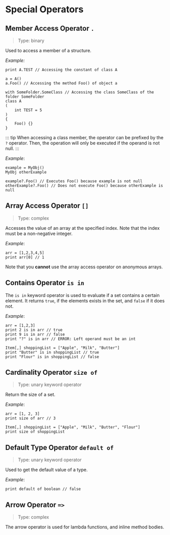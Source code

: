 # Special Operators

## Member Access Operator `.`

> Type: binary

Used to access a member of a structure.

_Example:_

```gno
print A.TEST // Accessing the constant of class A

a = A()
a.Foo() // Accessing the method Foo() of object a

with SomeFolder.SomeClass // Accessing the class SomeClass of the folder SomeFolder
class A
(
    int TEST = 5
)
{
    Foo() {}
}
```

::: tip
When accessing a class member, the operator can be prefixed by the `?` operator. Then, the operation
will only be executed if the operand is not null.
:::

_Example_:

```gno
example = MyObj()
MyObj otherExample

example?.Foo() // Executes Foo() because example is not null
otherExample?.Foo() // Does not execute Foo() because otherExample is null
```

## Array Access Operator `[]`

> Type: complex

Accesses the value of an array at the specified index. Note that the index must be a
non-negative integer.

_Example_:

```gno
arr = [1,2,3,4,5]
print arr[0] // 1
```

Note that you **cannot** use the array access operator on anonymous arrays.

## Contains Operator `is in`

The `is in` keyword operator is used to evaluate if a set contains a certain element.
It returns `true`, if the elements exists in the set, and `false` if it does not.

_Example_:

```gno
arr = [1,2,3]
print 2 is in arr // true
print 9 is in arr // false
print "?" is in arr // ERROR: Left operand must be an int

Item[,] shoppingList = ["Apple", "Milk", "Butter"]
print "Butter" is in shoppingList // true
print "Flour" is in shoppingList // false
```

## Cardinality Operator `size of`

> Type: unary keyword operator

Return the size of a set.

_Example_:

```gno
arr = [1, 2, 3]
print size of arr // 3

Item[,] shoppingList = ["Apple", "Milk", "Butter", "Flour"]
print size of shoppingList
```

## Default Type Operator `default of`

> Type: unary keyword operator

Used to get the default value of a type.

_Example_:

```gno
print default of boolean // false
```

## Arrow Operator `=>`

> Type: complex

The arrow operator is used for lambda functions, and inline method bodies.
